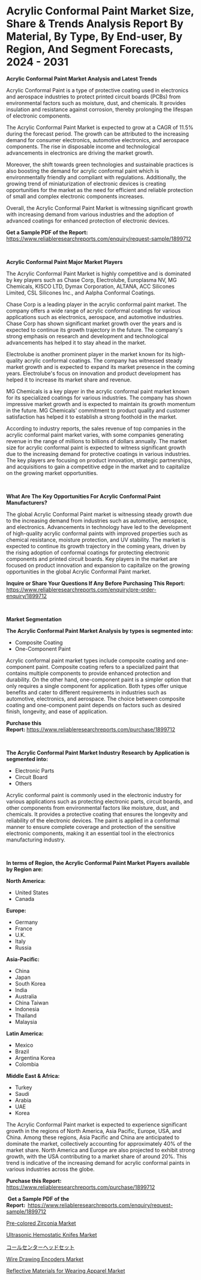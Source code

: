 <p><h1>Acrylic Conformal Paint Market Size, Share & Trends Analysis Report By Material, By Type, By End-user, By Region, And Segment Forecasts, 2024 - 2031</h1></p><p><strong>Acrylic Conformal Paint Market Analysis and Latest Trends</strong></p>
<p><p>Acrylic Conformal Paint is a type of protective coating used in electronics and aerospace industries to protect printed circuit boards (PCBs) from environmental factors such as moisture, dust, and chemicals. It provides insulation and resistance against corrosion, thereby prolonging the lifespan of electronic components.</p><p>The Acrylic Conformal Paint Market is expected to grow at a CAGR of 11.5% during the forecast period. The growth can be attributed to the increasing demand for consumer electronics, automotive electronics, and aerospace components. The rise in disposable income and technological advancements in electronics are driving the market growth.</p><p>Moreover, the shift towards green technologies and sustainable practices is also boosting the demand for acrylic conformal paint which is environmentally friendly and compliant with regulations. Additionally, the growing trend of miniaturization of electronic devices is creating opportunities for the market as the need for efficient and reliable protection of small and complex electronic components increases.</p><p>Overall, the Acrylic Conformal Paint Market is witnessing significant growth with increasing demand from various industries and the adoption of advanced coatings for enhanced protection of electronic devices.</p></p>
<p><strong>Get a Sample PDF of the Report:&nbsp;</strong> <a href="https://www.reliableresearchreports.com/enquiry/request-sample/1899712">https://www.reliableresearchreports.com/enquiry/request-sample/1899712</a></p>
<p>&nbsp;</p>
<p><strong>Acrylic Conformal Paint Major Market Players</strong></p>
<p><p>The Acrylic Conformal Paint Market is highly competitive and is dominated by key players such as Chase Corp, Electrolube, Europlasma NV, MG Chemicals, KISCO LTD, Dymax Corporation, ALTANA, ACC Silicones Limited, CSL Silicones Inc., and Aalpha Conformal Coatings.</p><p>Chase Corp is a leading player in the acrylic conformal paint market. The company offers a wide range of acrylic conformal coatings for various applications such as electronics, aerospace, and automotive industries. Chase Corp has shown significant market growth over the years and is expected to continue its growth trajectory in the future. The company's strong emphasis on research and development and technological advancements has helped it to stay ahead in the market.</p><p>Electrolube is another prominent player in the market known for its high-quality acrylic conformal coatings. The company has witnessed steady market growth and is expected to expand its market presence in the coming years. Electrolube's focus on innovation and product development has helped it to increase its market share and revenue.</p><p>MG Chemicals is a key player in the acrylic conformal paint market known for its specialized coatings for various industries. The company has shown impressive market growth and is expected to maintain its growth momentum in the future. MG Chemicals' commitment to product quality and customer satisfaction has helped it to establish a strong foothold in the market.</p><p>According to industry reports, the sales revenue of top companies in the acrylic conformal paint market varies, with some companies generating revenue in the range of millions to billions of dollars annually. The market size for acrylic conformal paint is expected to witness significant growth due to the increasing demand for protective coatings in various industries. The key players are focusing on product innovation, strategic partnerships, and acquisitions to gain a competitive edge in the market and to capitalize on the growing market opportunities.</p></p>
<p>&nbsp;</p>
<p><strong>What Are The Key Opportunities For Acrylic Conformal Paint Manufacturers?</strong></p>
<p><p>The global Acrylic Conformal Paint market is witnessing steady growth due to the increasing demand from industries such as automotive, aerospace, and electronics. Advancements in technology have led to the development of high-quality acrylic conformal paints with improved properties such as chemical resistance, moisture protection, and UV stability. The market is expected to continue its growth trajectory in the coming years, driven by the rising adoption of conformal coatings for protecting electronic components and printed circuit boards. Key players in the market are focused on product innovation and expansion to capitalize on the growing opportunities in the global Acrylic Conformal Paint market.</p></p>
<p><strong>Inquire or Share Your Questions If Any Before Purchasing This Report:</strong> <a href="https://www.reliableresearchreports.com/enquiry/pre-order-enquiry/1899712">https://www.reliableresearchreports.com/enquiry/pre-order-enquiry/1899712</a></p>
<p>&nbsp;</p>
<p><strong>Market Segmentation</strong></p>
<p><strong>The Acrylic Conformal Paint Market Analysis by types is segmented into:</strong></p>
<p><ul><li>Composite Coating</li><li>One-Component Paint</li></ul></p>
<p><p>Acrylic conformal paint market types include composite coating and one-component paint. Composite coating refers to a specialized paint that contains multiple components to provide enhanced protection and durability. On the other hand, one-component paint is a simpler option that only requires a single component for application. Both types offer unique benefits and cater to different requirements in industries such as automotive, electronics, and aerospace. The choice between composite coating and one-component paint depends on factors such as desired finish, longevity, and ease of application.</p></p>
<p><strong>Purchase this Report:&nbsp;</strong><a href="https://www.reliableresearchreports.com/purchase/1899712">https://www.reliableresearchreports.com/purchase/1899712</a></p>
<p>&nbsp;</p>
<p><strong>The Acrylic Conformal Paint Market Industry Research by Application is segmented into:</strong></p>
<p><ul><li>Electronic Parts</li><li>Circuit Board</li><li>Others</li></ul></p>
<p><p>Acrylic conformal paint is commonly used in the electronic industry for various applications such as protecting electronic parts, circuit boards, and other components from environmental factors like moisture, dust, and chemicals. It provides a protective coating that ensures the longevity and reliability of the electronic devices. The paint is applied in a conformal manner to ensure complete coverage and protection of the sensitive electronic components, making it an essential tool in the electronics manufacturing industry.</p></p>
<p>&nbsp;</p>
<p><strong>In terms of Region, the Acrylic Conformal Paint Market Players available by Region are:</strong></p>
<p>
    <p> <strong> North America: </strong>
        <ul>
            <li>United States</li>
            <li>Canada</li>
        </ul>
        </p> 
    <p> <strong> Europe: </strong>
        <ul>
            <li>Germany</li>
            <li>France</li>
            <li>U.K.</li>
            <li>Italy</li>
            <li>Russia</li>
        </ul>
        </p> 
    <p> <strong> Asia-Pacific: </strong>
        <ul>
            <li>China</li>
            <li>Japan</li>
            <li>South Korea</li>
            <li>India</li>
            <li>Australia</li>
            <li>China Taiwan</li>
            <li>Indonesia</li>
            <li>Thailand</li>
            <li>Malaysia</li>
        </ul>
        </p> 
    <p> <strong> Latin America: </strong>
        <ul>
            <li>Mexico</li>
            <li>Brazil</li>
            <li>Argentina Korea</li>
            <li>Colombia</li>
        </ul>
        </p> 
    <p> <strong> Middle East & Africa: </strong>
        <ul>
            <li>Turkey</li>
            <li>Saudi</li>
            <li>Arabia</li>
            <li>UAE</li>
            <li>Korea</li>
        </ul>
    </p>
    </p>
<p><p>The Acrylic Conformal Paint market is expected to experience significant growth in the regions of North America, Asia Pacific, Europe, USA, and China. Among these regions, Asia Pacific and China are anticipated to dominate the market, collectively accounting for approximately 40% of the market share. North America and Europe are also projected to exhibit strong growth, with the USA contributing to a market share of around 20%. This trend is indicative of the increasing demand for acrylic conformal paints in various industries across the globe.</p></p>
<p><strong>Purchase this Report: </strong><a href="https://www.reliableresearchreports.com/purchase/1899712">https://www.reliableresearchreports.com/purchase/1899712</a></p>
<p>&nbsp;<strong>Get a Sample PDF of the Report:&nbsp;&nbsp;</strong><a href="https://www.reliableresearchreports.com/enquiry/request-sample/1899712">https://www.reliableresearchreports.com/enquiry/request-sample/1899712</a></p>
<p><strong></strong></p>
<p><p><a href="https://github.com/juancolorado15/Market-Research-Report-List-1/blob/main/pre-colored-zirconia-market.md">Pre-colored Zirconia Market</a></p><p><a href="https://issuu.com/reportprime-2/docs/ultrasonic-hemostatic-knifes-market-size-2030.pptx">Ultrasonic Hemostatic Knifes Market</a></p><p><a href="https://github.com/ksxzwxabcuynh011/Market-Research-Report-List-1/blob/main/18577182000.md">コールセンターヘッドセット</a></p><p><a href="https://issuu.com/reportprime-2/docs/wire-drawing-encoders-market-size-2030.pptx">Wire Drawing Encoders Market</a></p><p><a href="https://github.com/dx0328/Market-Research-Report-List-1/blob/main/reflective-materials-for-wearing-apparel-market.md">Reflective Materials for Wearing Apparel Market</a></p></p>